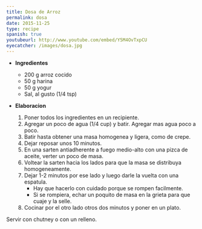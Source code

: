 ```yaml
---
title: Dosa de Arroz
permalink: dosa
date: 2015-11-25
type: recipe
spanish: true
youtubeurl: http://www.youtube.com/embed/Y5M4OvTxpCU
eyecatcher: /images/dosa.jpg
---
```


* **Ingredientes**
  * 200 g arroz cocido 
  * 50 g harina
  * 50 g yogur
  * Sal, al gusto (1/4 tsp)

* **Elaboracion**
  1. Poner todos los ingredientes en un recipiente. 
  2. Agregar un poco de agua (1/4 cup) y batir. Agregar mas agua poco a poco.
  3. Batir hasta obtener una masa homogenea y ligera, como de crepe. 
  4. Dejar reposar unos 10 minutos. 
  5. En una sarten antiadherente a fuego medio-alto con una pizca de aceite, verter un poco de masa. 
  6. Voltear la sarten hacia los lados para que la masa se distribuya homogeneamente.
  7. Dejar 1-2 minutos por ese lado y luego darle la vuelta con una espatula.
     - Hay que hacerlo con cuidado porque se rompen facilmente.
     - Si se rompiera, echar un poquito de masa en la grieta para que cuaje y la selle.
  8. Cocinar por el otro lado otros dos minutos y poner en un plato. 

Servir con chutney o con un relleno.
